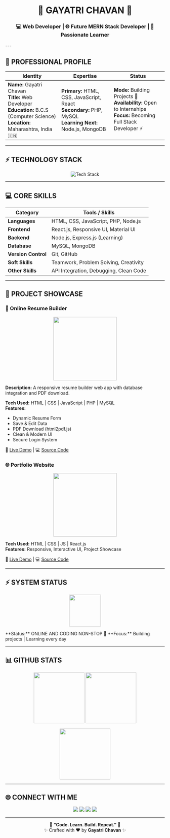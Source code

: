 <h1 align="center">🌸 GAYATRI CHAVAN 🌸</h1>
<h3 align="center">💻 Web Developer | 🌐 Future MERN Stack Developer | 🚀 Passionate Learner</h3>
---

## 👤 PROFESSIONAL PROFILE

| Identity | Expertise | Status |
|----------|----------|-------|
| **Name:** Gayatri Chavan <br> **Title:** Web Developer <br> **Education:** B.C.S (Computer Science) <br> **Location:** Maharashtra, India 🇮🇳 | **Primary:** HTML, CSS, JavaScript, React <br> **Secondary:** PHP, MySQL <br> **Learning Next:** Node.js, MongoDB | **Mode:** Building Projects 💪 <br> **Availability:** Open to Internships <br> **Focus:** Becoming Full Stack Developer ⚡ |

---

## ⚡ TECHNOLOGY STACK

<p align="center">
  <img src="https://skillicons.dev/icons?i=html,css,js,react,nodejs,mongodb,git,github,vscode" alt="Tech Stack" />
</p>

---

## 💻 CORE SKILLS

| Category | Tools / Skills |
|----------|----------------|
| **Languages** | HTML, CSS, JavaScript, PHP, Node.js |
| **Frontend** | React.js, Responsive UI, Material UI |
| **Backend** | Node.js, Express.js (Learning) |
| **Database** | MySQL, MongoDB |
| **Version Control** | Git, GitHub |
| **Soft Skills** | Teamwork, Problem Solving, Creativity |
| **Other Skills** | API Integration, Debugging, Clean Code |

---

## 📱 PROJECT SHOWCASE

### 📝 Online Resume Builder
<p align="center">
  <img src="https://media.giphy.com/media/26AHONQ79FdWZhAI0/giphy.gif" width="200" />
</p>

**Description:** A responsive resume builder web app with database integration and PDF download.

**Tech Used:** HTML | CSS | JavaScript | PHP | MySQL  
**Features:**  
- Dynamic Resume Form  
- Save & Edit Data  
- PDF Download (html2pdf.js)  
- Clean & Modern UI  
- Secure Login System  

🔗 [Live Demo](https://your-portfolio-link.com) | 💻 [Source Code](https://github.com/gayatric052/resume-builder)

### 🌐 Portfolio Website
<p align="center">
  <img src="https://media.giphy.com/media/xT0xeJpnrWC4XWblEk/giphy.gif" width="200" />
</p>

**Tech Used:** HTML | CSS | JS | React.js  
**Features:** Responsive, Interactive UI, Project Showcase  

🔗 [Live Demo](https://your-portfolio-link.com) | 💻 [Source Code](https://github.com/gayatric052/portfolio)

---

## ⚡ SYSTEM STATUS
<p align="center">
  <img src="https://media.giphy.com/media/l0MYB8Ory7Hqefo9a/giphy.gif" width="100" />
</p>
**Status:** ONLINE AND CODING NON-STOP 🚀  
**Focus:** Building projects | Learning every day  

---

## 📊 GITHUB STATS

<p align="center">
  <img src="https://github-readme-stats.vercel.app/api?username=gayatric052&show_icons=true&theme=radical" height="160"/>
  <img src="https://github-readme-streak-stats.herokuapp.com/?user=gayatric052&theme=radical" height="160"/>
</p>

<p align="center">
  <img src="https://github-readme-stats.vercel.app/api/top-langs/?username=gayatric052&layout=compact&theme=radical" height="160"/>
</p>

---

## 🌐 CONNECT WITH ME

<p align="center">
  <a href="https://linkedin.com/in/gayatric052"><img src="https://img.shields.io/badge/LinkedIn-Connect-blue?style=for-the-badge&logo=linkedin" /></a>
  <a href="mailto:gayatric052@gmail.com"><img src="https://img.shields.io/badge/Gmail-Contact-red?style=for-the-badge&logo=gmail" /></a>
  <a href="https://github.com/gayatric052"><img src="https://img.shields.io/badge/GitHub-Follow-black?style=for-the-badge&logo=github" /></a>
  <a href="https://www.instagram.com/gayatric052"><img src="https://img.shields.io/badge/Instagram-Follow-purple?style=for-the-badge&logo=instagram" /></a>
</p>

---

<p align="center">
💜 <b>“Code. Learn. Build. Repeat.”</b> 💜 <br>✨ Crafted with ❤️ by <b>Gayatri Chavan</b> ✨
</p>
